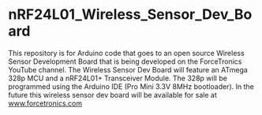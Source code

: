 # nRF24L01_Wireless_Sensor_Dev_Board
This repository is for Arduino code that goes to an open source Wireless Sensor Development Board that is being developed on the ForceTronics YouTube channel. The Wireless Sensor Dev Board will feature an ATmega 328p MCU and a nRF24L01+ Transceiver Module. The 328p will be programmed using the Arduino IDE (Pro Mini 3.3V 8MHz bootloader). In the future this wireless sensor dev board will be available for sale at www.forcetronics.com
